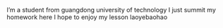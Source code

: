 I’m a student from guangdong university of technology
I just summit my homework here 
I hope to enjoy my lesson 
laoyebaohao
